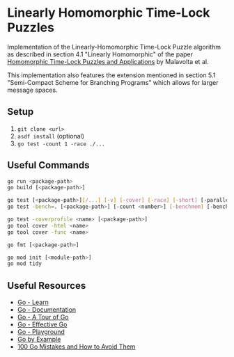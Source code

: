 # Linearly Homomorphic Time-Lock Puzzles

Implementation of the Linearly-Homomorphic Time-Lock Puzzle algorithm as described in section 4.1 "Linearly Homomorphic" of the paper [Homomorphic Time-Lock Puzzles and Applications](https://eprint.iacr.org/2019/635.pdf) by Malavolta et al.

This implementation also features the extension mentioned in section 5.1 "Semi-Compact Scheme for Branching Programs" which allows for larger message spaces.

## Setup

1. `git clone <url>`
2. `asdf install` (optional)
3. `go test -count 1 -race ./...`

## Useful Commands

```sh
go run <package-path>
go build [<package-path>]

go test [<package-path>][/...] [-v] [-cover] [-race] [-short] [-parallel <number>]
go test -bench=. [<package-path>] [-count <number>] [-benchmem] [-benchtime 2s] [-memprofile <name>]

go test -coverprofile <name> [<package-path>]
go tool cover -html <name>
go tool cover -func <name>

go fmt [<package-path>]

go mod init [<module-path>]
go mod tidy
```

## Useful Resources

- [Go - Learn](https://go.dev/learn)
- [Go - Documentation](https://go.dev/doc)
- [Go - A Tour of Go](https://go.dev/tour)
- [Go - Effective Go](https://go.dev/doc/effective_go)
- [Go - Playground](https://go.dev/play)
- [Go by Example](https://gobyexample.com)
- [100 Go Mistakes and How to Avoid Them](https://100go.co)
